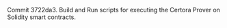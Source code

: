 Commit 3722da3.                    Build and Run scripts for executing the Certora Prover on Solidity smart contracts.
